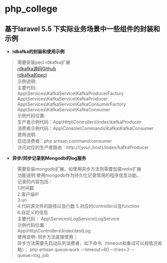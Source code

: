 # php_college
## 基于laravel 5.5 下实际业务场景中一些组件的封装和示例
+ **rdkafka的封装和使用示例**
 >需要安装pecl rdkafka扩展  
[rdkafka源码Github](https://github.com/arnaud-lb/php-rdkafka "Markdown")  
[rdkafka的pecl](https://pecl.php.net/package/rdkafka "Markdown")  
示例说明:  
主要代码:  
App\Services\KafkaService\KafkaProducerFactory  
App\Services\KafkaService\KafkaProducer  
App\Services\KafkaService\KafkaConsumerFactory  
App\Services\KafkaService\KafkaConsumer  
示例代码位置:  
生产者示例代码：App\Http\Controllers\Index\kafkaProducer  
消费者示例代码：App\Console\Commands\Kafka\KafkaConsumer  
使用说明:  
启动消费者：php artisan command:consumer  
访问对应的生产者路由：http://{your_host}/index/kafkaProducer  

+ **异步/同步记录到Mongodb的log服务**  
>需要安装mongodb扩展，如使用异步方法则需要加装redis扩展   
功能说明:使用mongodb作为持久化记录常用的程序信息功能。  
记录的内容包括：  
1.时间戳  
2.客户端IP  
3.uri  
4.代码源文件的路径以及行数
5.对应的controller以及function  
6.自定义的信息  
主要代码：
App\Services\LogService\LogService  
示例代码位置：  
App\Http\Controllers\Index\testLog  
使用说明:
同步方法直接使用；  
异步方法需要先启动队列消费者，如下命令（timeout和重试可以视情况省略）： 
php artisan queue:work --timeout=60 --tries=3 --queue=log_job



  

